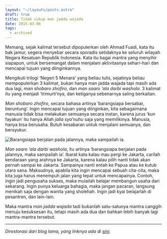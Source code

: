 ```yaml
---
layout: "~/layouts/posts.astro"
draft: true
title: Tidak cukup man jadda wajada
date: 2015-03-06
tags:
  - archived
---
```


Memang, sejak kalimat tersebut dipopulerkan oleh Ahmad Fuadi, kata itu bak jamur, segera menyebar secara sporadis setidaknya ke seluruh wilayah Negara Kesatuan Republik Indonesia. Kata itu bagai mantra yang menyihir siapapun, untuk bersemangat dalam menjalani aktivitasnya sehari-hari dan mencapai tujuan yang diinginkannya.

Mengikuti trilogi ‘Negeri 5 Menara’ yang beliau tulis, sejatinya beliau mempopulerkan 3 kalimat, bukan hanya man jadda wajada tapi masih ada dua lagi, _man shobaro zhofiro_, dan _man saaro ‘ala darbi washola_. 3 kalimat itu yang menjadi ‘trimurti’nya, dan ketiganya sebenarnya saling berkaitan.

_Man shobaro zhofiro_, secara bahasa artinya ‘barangsiapa bersabar, beruntung’. Ingin mencapai tujuan yang diinginkan, kita sebagaimana manusia tidak bisa melakukan semuanya secara instan, karena jurus ‘kun fayakun‘ itu hanya Allah _jalla sya’nuhu_ saja yang memilikinya. Manusia, hanya bisa berusaha. Butuh kesabaran untuk menjalani semuanya, dan bersyukur.

![Barangsiapa berjalan pada jalannya, maka sampailah ia.](https://source.unsplash.com/-8ttvM3Ca94/1600x1000)

_Man saaro ‘ala darbi washola_, itu artinya ‘barangsiapa berjalan pada jalannya, maka sampailah ia’. Ibarat kata kalau mau pergi ke Jakarta, carilah kendaraan yang arahnya ke Jakarta, karena kalau pilih nanti tidak akan pernah sampai ke Jakarta. Sampainya nanti entah ke Papua atau ke kutub utara sana. Maksudnya, apabila kita ingin mencapai sebuah cita-cita, maka kita juga harus menempuh jalan yang tepat untuk mencapainya. Contoh, ingin jadi pengusaha sukses, maka mulailah belajar membangun usaha dari sekarang. Ingin punya keluarga bahagia, maka jangan pacaran, langsung menikah saja dengan wanita yang sholehah. Ingin jadi kyai belajarlah di pesantren, dan lain-lain.

Maka mantra _man jadda wajada_ tadi bukanlah satu-satunya mantra canggih menuju kesuksesan itu, tetapi masih ada dua dan bahkan lebih banyak lagi mantra-mantra tersebut.

---

_Direstorasi dari blog lama, yang linknya ada di [sini](https://web.archive.org/web/20150520084953/http://radenpioneer.my.id/blog/2015/03/06/tidak-cukup-man-jadda-wajada/)._
